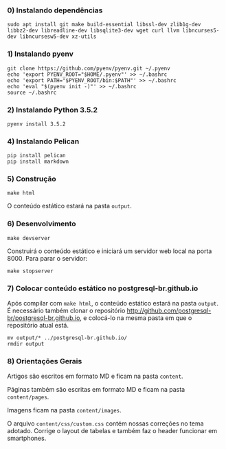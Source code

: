 ### 0) Instalando dependências

    sudo apt install git make build-essential libssl-dev zlib1g-dev libbz2-dev libreadline-dev libsqlite3-dev wget curl llvm libncurses5-dev libncursesw5-dev xz-utils


### 1) Instalando pyenv

    git clone https://github.com/pyenv/pyenv.git ~/.pyenv
    echo 'export PYENV_ROOT="$HOME/.pyenv"' >> ~/.bashrc
    echo 'export PATH="$PYENV_ROOT/bin:$PATH"' >> ~/.bashrc
    echo 'eval "$(pyenv init -)"' >> ~/.bashrc
    source ~/.bashrc


### 2) Instalando Python 3.5.2

    pyenv install 3.5.2


### 4) Instalando Pelican

    pip install pelican
    pip install markdown


### 5) Construção

    make html

O conteúdo estático estará na pasta `output`.


### 6) Desenvolvimento

    make devserver

Construirá o conteúdo estático e iniciará um servidor web local na porta 8000. Para parar o servidor:

    make stopserver


### 7) Colocar conteúdo estático no postgresql-br.github.io

Após compilar com `make html`, o conteúdo estático estará na pasta `output`. É necessário também clonar o repositório http://github.com/postgresql-br/postgresql-br.github.io, e colocá-lo na mesma pasta em que o repositório atual está.

    mv output/* ../postgresql-br.github.io/
    rmdir output


### 8) Orientações Gerais

Artigos são escritos em formato MD e ficam na pasta `content`.

Páginas também são escritas em formato MD e ficam na pasta `content/pages`.

Imagens ficam na pasta `content/images`.

O arquivo `content/css/custom.css` contém nossas correções no tema adotado. Corrige o layout de tabelas e também faz o header funcionar em smartphones.
